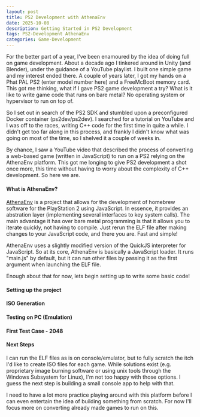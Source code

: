 ```yaml
---
layout: post
title: PS2 Development with AthenaEnv
date: 2025-10-08
description: Getting Started in PS2 Development
tags: PS2-Development AthenaEnv
categories: Game-Development
---
```


For the better part of a year, I've been enamoured by the idea of doing full on game development. About a decade ago I tinkered around in Unity (and Blender), under the guidance of a YouTube playlist. I built one simple game and my interest ended there. A couple of years later, I got my hands on a Phat PAL PS2 (enter model number here) and a FreeMcBoot memory card. This got me thinking, what if I gave PS2 game development a try? What is it like to write game code that runs on bare metal? No operating system or hypervisor to run on top of.

So I set out in search of the PS2 SDK and stumbled upon a preconfigured Docker container (ps2dev/ps2dev). I searched for a tutorial on YouTube and I was off to the races, writing C++ code for the first time in quite a while. I didn't get too far along in this process, and frankly I didn't know what was going on most of the time, so I shelved it a couple of weeks in.

By chance, I saw a YouTube video that described the process of converting a web-based game (written in JavaScript) to run on a PS2 relying on the AthenaEnv platform. This got me longing to give PS2 development a shot once more, this time without having to worry about the complexity of C++ development. So here we are.

#### What is AthenaEnv?

<a href="https://github.com/DanielSant0s/AthenaEnv">AthenaEnv</a> is a project that allows for the development of homebrew software for the PlayStation 2 using JavaScript. In essence, it provides an abstration layer (implementing several interfaces to key system calls). The main advantage it has over bare metal programming is that it allows you to iterate quickly, not having to compile. Just rerun the ELF file after making changes to your JavaScript code, and there you are. Fast and simple!

AthenaEnv uses a slightly modified version of the QuickJS interpreter for JavaScript. So at its core, AthenaEnv is basically a JavaScript loader. It runs "main.js" by default, but it can run other files by passing it as the first argument when launching the ELF file.

Enough about that for now, lets begin setting up to write some basic code!

#### Setting up the project



#### ISO Generation

#### Testing on PC (Emulation)

#### First Test Case - 2048


#### Next Steps

I can run the ELF files as is on console/emulator, but to fully scratch the itch I'd like to create ISO files for each game. While solutions exist (e.g. proprietary image burning software or using unix tools through the Windows Subsystem for Linux), I'm not too happy with those options. I guess the next step is building a small console app to help with that.

I need to have a lot more practice playing around with this platform before I can even entertain the idea of building something from scratch. For now I'll focus more on converting already made games to run on this.